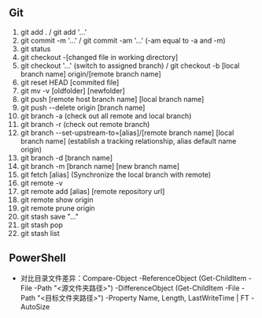 ## Git
1. git add . / git add '...'
2. git commit -m '...' / git commit -am '...' (-am equal to -a and -m)
3. git status
4. git checkout -[changed file in working directory]
5. git checkout '...' (switch to assigned branch) / git checkout -b [local branch name] origin/[remote branch name]
6. git reset HEAD [commited file]
7. git mv -v [oldfolder] [newfolder]
8. git push [remote host branch name] [local branch name]
9. git push --delete origin [branch name]
10. git branch -a (check out all remote and local branch)
11. git branch -r (check out remote branch)
12. git branch --set-upstream-to=[alias]/[remote branch name] [local branch name] (establish a tracking relationship, alias default name origin)
13. git branch -d [branch name]
14. git branch -m [branch name] [new branch name]
15. git fetch [alias] (Synchronize the local branch with remote)
16. git remote -v
17. git remote add [alias] [remote repository url]
18. git remote show origin
19. git remote prune origin
20. git stash save "..."
21. git stash pop
22. git stash list

## PowerShell
- 对比目录文件差异：Compare-Object -ReferenceObject (Get-ChildItem -File -Path "<源文件夹路径>") -DifferenceObject (Get-ChildItem -File -Path "<目标文件夹路径>") -Property Name, Length, LastWriteTime | FT -AutoSize